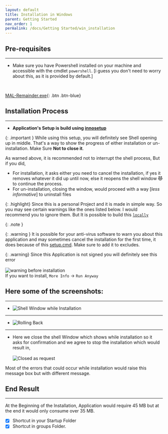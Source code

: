 ```yaml
---
layout: default
title: Installation in Windows
parent: Getting Started
nav_order: 1
permalink: /docs/Getting Started/win_installation
---
```


## Pre-requisites
---

-   Make sure you have Powershell installed on your machine and accessible with the cmdlet `powershell`. [i guess you don't need to worry about this, as it is provided by default.]

<br>

[MAL-Remainder.exe](https://github.com/RahulARanger/MAL-Remainder/releases/latest/download/MAL-Remainder.exe "Executable file"){: .btn .btn-blue}

## Installation Process
---

-   **Application's Setup is build using [innosetup](https://jrsoftware.org/isinfo.php)**

{: .important }
While using this setup, you will definitely see Shell opening up in middle. That's a way to show the progress of either installation or un-installation. Make Sure **Not to close it**.

As warned above, it is recommended not to interrupt the shell process, But if you did,

-   For installation, it asks either you need to cancel the installation, if yes it removes whatever it did up until now, else it reopens the shell window ~~😈~~ to continue the process.
-   For un-installation, closing the window, would proceed with a way [_less informative_] to uninstall files

{: .highlight}
Since this is a personal Project and it is made in simple way. So you may see certain warnings like the ones listed below. I would recommend you to ignore them. But It is possible to build this [`locally`](../Local%20Setup/Windows)


{: .note }


{: .warning }
It is possible for your anti-virus software to warn you about this application and may sometimes cancel the installation for the first time, it does because of this [setup.cmd](https://github.com/RahulARanger/MAL-Remainder/blob/master/setup.cmd). Make sure to add it to excludes.


{: .warning}
Since this Application is not signed you will definitely see this error <br><br> ![warning before installation](../../assets/warning_installation.jpeg "you may see this warning before installation")<br> If you want to install, `More Info` -> `Run Anyway`


## Here some of the screenshots:
---

* ![Shell Window while Installation](../../assets/shell_installation.jpg "Shell Window shows up in mid of installation for setting up python env")

----

* ![Rolling Back](../../assets/rolling_back.jpg "Rolls back if installation fails")

----

* Here we close the shell Window which shows while installation so it asks for confirmation and we agree to stop the installation which would result in,<br><br>
![Closed as request](../../assets/closed_as_requested.jpg "Closed as per request")


Most of the errors that could occur while installation would raise this message box but with different message.



## End Result
----

At the Beginning of the Installation, Application would require 45 MB but at the end it would only consume over 35 MB.

- [X] Shortcut in your Startup Folder
- [X] Shortcut in groups Folder.
